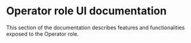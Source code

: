 # Operator role UI documentation

This section of the documentation describes features and functionalities exposed
to the Operator role.
